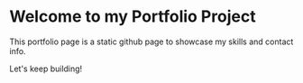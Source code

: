 # Welcome to my Portfolio Project

This portfolio page is a static github page to showcase my skills and contact info.

Let's keep building!